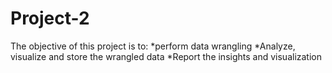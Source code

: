 # Project-2
The objective of this project is to:
*perform data wrangling
*Analyze, visualize and store the wrangled data
*Report the insights and visualization 


